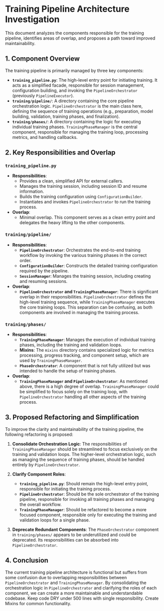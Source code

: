 # Training Pipeline Architecture Investigation

This document analyzes the components responsible for the training pipeline, identifies areas of overlap, and proposes a path toward improved maintainability.

## 1. Component Overview

The training pipeline is primarily managed by three key components:

- **`training_pipeline.py`**: The high-level entry point for initiating training. It acts as a simplified facade, responsible for session management, configuration building, and invoking the `PipelineOrchestrator` (previously `PipelineExecutor`).
- **`training/pipeline/`**: A directory containing the core pipeline orchestration logic. `PipelineOrchestrator` is the main class here, defining the sequence of training operations (e.g., preparation, model building, validation, training phases, and finalization).
- **`training/phases/`**: A directory containing the logic for executing individual training phases. `TrainingPhaseManager` is the central component, responsible for managing the training loop, processing metrics, and handling callbacks.

## 2. Key Responsibilities and Overlap

### `training_pipeline.py`

- **Responsibilities**: 
  - Provides a clean, simplified API for external callers.
  - Manages the training session, including session ID and resume information.
  - Builds the training configuration using `ConfigurationBuilder`.
  - Instantiates and invokes `PipelineOrchestrator` to run the training process.
- **Overlap**: 
  - Minimal overlap. This component serves as a clean entry point and delegates the heavy lifting to the other components.

### `training/pipeline/`

- **Responsibilities**:
  - **`PipelineOrchestrator`**: Orchestrates the end-to-end training workflow by invoking the various training phases in the correct order.
  - **`ConfigurationBuilder`**: Constructs the detailed training configuration required by the pipeline.
  - **`SessionManager`**: Manages the training session, including creating and resuming sessions.
- **Overlap**:
  - **`PipelineOrchestrator` and `TrainingPhaseManager`**: There is significant overlap in their responsibilities. `PipelineOrchestrator` defines the high-level training sequence, while `TrainingPhaseManager` executes the core training loops. This separation can be confusing, as both components are involved in managing the training process.

### `training/phases/`

- **Responsibilities**:
  - **`TrainingPhaseManager`**: Manages the execution of individual training phases, including the training and validation loops.
  - **Mixins**: The `mixins` directory contains specialized logic for metrics processing, progress tracking, and component setup, which are used by `TrainingPhaseManager`.
  - **`PhaseOrchestrator`**: A component that is not fully utilized but was intended to handle the setup of training phases.
- **Overlap**:
  - **`TrainingPhaseManager` and `PipelineOrchestrator`**: As mentioned above, there is a high degree of overlap. `TrainingPhaseManager` could be simplified to focus solely on the training loop, with `PipelineOrchestrator` handling all other aspects of the training process.

## 3. Proposed Refactoring and Simplification

To improve the clarity and maintainability of the training pipeline, the following refactoring is proposed:

1. **Consolidate Orchestration Logic**: The responsibilities of `TrainingPhaseManager` should be streamlined to focus exclusively on the training and validation loops. The higher-level orchestration logic, such as managing the sequence of training phases, should be handled entirely by `PipelineOrchestrator`.

2. **Clarify Component Roles**:
   - **`training_pipeline.py`**: Should remain the high-level entry point, responsible for initiating the training process.
   - **`PipelineOrchestrator`**: Should be the sole orchestrator of the training pipeline, responsible for invoking all training phases and managing the overall workflow.
   - **`TrainingPhaseManager`**: Should be refactored to become a more focused component, responsible only for executing the training and validation loops for a single phase.

3. **Deprecate Redundant Components**: The `PhaseOrchestrator` component in `training/phases/` appears to be underutilized and could be deprecated. Its responsibilities can be absorbed into `PipelineOrchestrator`.

## 4. Conclusion

The current training pipeline architecture is functional but suffers from some confusion due to overlapping responsibilities between `PipelineOrchestrator` and `TrainingPhaseManager`. By consolidating the orchestration logic in `PipelineOrchestrator` and clarifying the roles of each component, we can create a more maintainable and understandable codebase. Keep code DRY under 500 lines with single responsibility. Create Mixins for common functionality.
